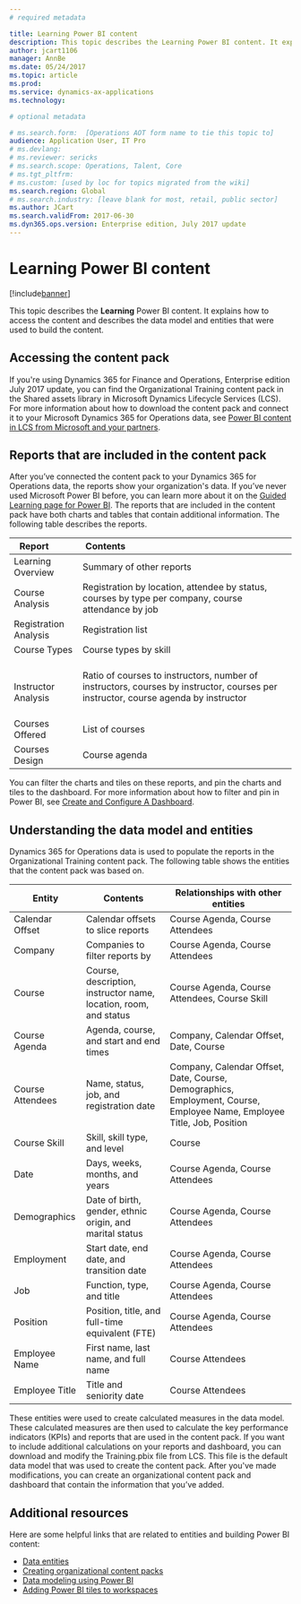 ```yaml
---
# required metadata

title: Learning Power BI content
description: This topic describes the Learning Power BI content. It explains how to access the reports, and provides information about the data model and entities that were used to build the content.
author: jcart1106 
manager: AnnBe
ms.date: 05/24/2017
ms.topic: article
ms.prod: 
ms.service: dynamics-ax-applications
ms.technology: 

# optional metadata

# ms.search.form:  [Operations AOT form name to tie this topic to]
audience: Application User, IT Pro
# ms.devlang: 
# ms.reviewer: sericks
# ms.search.scope: Operations, Talent, Core
# ms.tgt_pltfrm: 
# ms.custom: [used by loc for topics migrated from the wiki]
ms.search.region: Global
# ms.search.industry: [leave blank for most, retail, public sector]
ms.author: JCart
ms.search.validFrom: 2017-06-30 
ms.dyn365.ops.version: Enterprise edition, July 2017 update 
---
```


# Learning Power BI content

[!include[banner](../includes/banner.md)]


This topic describes the **Learning** Power BI content. It explains how to access the content and describes the data model and entities that were used to build the content.

Accessing the content pack
--------------------------

If you're using Dynamics 365 for Finance and Operations, Enterprise edition July 2017 update, you can find the Organizational Training content pack in the Shared assets library in Microsoft Dynamics Lifecycle Services (LCS). For more information about how to download the content pack and connect it to your Microsoft Dynamics 365 for Operations data, see [Power BI content in LCS from Microsoft and your partners](power-bi-content-microsoft-partners.md).

## Reports that are included in the content pack

After you’ve connected the content pack to your Dynamics 365 for Operations data, the reports show your organization's data. If you’ve never used Microsoft Power BI before, you can learn more about it on the [Guided Learning page for Power BI](https://powerbi.microsoft.com/en-us/guided-learning/?WT.mc_id=PBIService_GetData). The reports that are included in the content pack have both charts and tables that contain additional information. The following table describes the reports.

| Report          | Contents                                                                    |
|-----------------|-----------------------------------------------------------------------------|
| Learning Overview | Summary of other reports |
| Course Analysis   | Registration by location, attendee by status, courses by type per company, course attendance by job                                       |
| Registration Analysis | Registration list|
| Course Types    | Course types by skill                                                       |
| Instructor Analysis    | Ratio of courses to instructors, number of instructors, courses by instructor, courses per instructor, course agenda by instructor                                                       |
| Courses Offered    | List of courses|
| Courses Design    | Course agenda |

You can filter the charts and tiles on these reports, and pin the charts and tiles to the dashboard. For more information about how to filter and pin in Power BI, see [Create and Configure A Dashboard](https://powerbi.microsoft.com/en-us/guided-learning/powerbi-learning-4-2-create-configure-dashboards).

## Understanding the data model and entities

Dynamics 365 for Operations data is used to populate the reports in the Organizational Training content pack. The following table shows the entities that the content pack was based on.

| Entity                    | Contents                                                         | Relationships with other entities                                                                                                                                                                  |
|---------------------------|------------------------------------------------------------------|----------------------------------------------------------------------------------------------------------------------------------------------------------------------------------------------------|
| Calendar Offset  | Calendar offsets to slice reports                                | Course Agenda, Course Attendees                                                                                                                                                   |
| Company         | Companies to filter reports by                                   | Course Agenda, Course Attendees                                                                                                                                                   |
| Course          | Course, description, instructor name, location, room, and status | Course Agenda, Course Attendees, Course Skill                                                                                                                             |
| Course Agenda    | Agenda, course, and start and end times                          | Company, Calendar Offset, Date, Course                                                                                                                         |
| Course Attendees | Name, status, job, and registration date                         | Company, Calendar Offset, Date, Course, Demographics, Employment, Course, Employee Name, Employee Title, Job, Position |
| Course Skill     | Skill, skill type, and level                                     | Course                                                                                                                                                                                   |
| Date            | Days, weeks, months, and years                                   | Course Agenda, Course Attendees                                                                                                                                                   |
| Demographics    | Date of birth, gender, ethnic origin, and marital status         | Course Agenda, Course Attendees                                                                                                                                                   |
| Employment      | Start date, end date, and transition date                        | Course Agenda, Course Attendees                                                                                                                                                   |
| Job             | Function, type, and title                                        | Course Agenda, Course Attendees                                                                                                                                                   |
| Position        | Position, title, and full-time equivalent (FTE)                  | Course Agenda, Course Attendees                                                                                                                                                   |
| Employee Name      | First name, last name, and full name                             | Course Attendees                                                                                                                                                                          |
| Employee Title     | Title and seniority date                                         | Course Attendees                                                                                                                                                                          |

These entities were used to create calculated measures in the data model. These calculated measures are then used to calculate the key performance indicators (KPIs) and reports that are used in the content pack. If you want to include additional calculations on your reports and dashboard, you can download and modify the Training.pbix file from LCS. This file is the default data model that was used to create the content pack. After you've made modifications, you can create an organizational content pack and dashboard that contain the information that you’ve added.

## Additional resources
Here are some helpful links that are related to entities and building Power BI content:

-   [Data entities](https://blogs.msdn.microsoft.com/dynamicsaxbi/2016/06/09/power-bi-integration-with-entity-store-in-dynamics-ax-7-may-update/)
-   [Creating organizational content packs](https://powerbi.microsoft.com/en-us/documentation/powerbi-service-organizational-content-packs-introduction/)
-   [Data modeling using Power BI](https://powerbi.microsoft.com/en-us/guided-learning/powerbi-learning-2-1-intro-modeling-data)
-   [Adding Power BI tiles to workspaces](https://blogs.msdn.microsoft.com/dynamicsaxbi/2016/07/06/pinning-power-bi-reports-to-dynamics-ax-client/)






